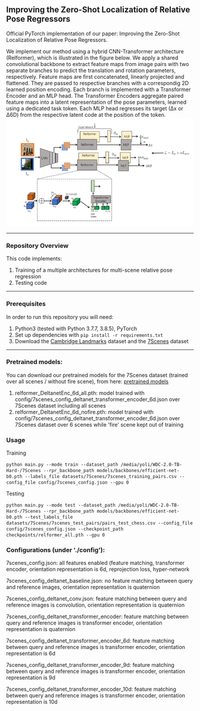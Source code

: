 ## Improving the Zero-Shot Localization of Relative Pose Regressors
Official PyTorch implementation of our paper: Improving the Zero-Shot Localization of Relative Pose Regressors.

We implement our method using a hybrid CNN-Transformer architecture (Relformer), which is illustrated in the figure below. 
We apply a shared convolutional backbone to extract feature maps from image pairs with two separate branches to predict the translation and rotation parameters, respectively. Feature maps are first concatenated, linearly projected and flattened. They are passed to respective branches with a correspondig 2D learned position encoding. Each branch is implemented with a Transformer Encoder and an MLP head. The Transformer Encoders aggregate paired feature maps into a latent representation of the pose parameters, learned using a dedicated task token. Each MLP head regresses its target (∆x or ∆6D) from the respective latent code at the position of the token. 
![Improving the Zero-Shot Localization of Relative Pose Regressors](./img/teaser.jpg)

---

### Repository Overview 

This code implements:

1. Training of a multiple architectures for multi-scene relative pose regression 
2. Testing code

---

### Prerequisites

In order to run this repository you will need:

1. Python3 (tested with Python 3.7.7, 3.8.5), PyTorch
2. Set up dependencies with ```pip install -r requirements.txt```
3. Download the [Cambridge Landmarks](http://mi.eng.cam.ac.uk/projects/relocalisation/#dataset) dataset and the [7Scenes](https://www.microsoft.com/en-us/research/project/rgb-d-dataset-7-scenes/) dataset

---

### Pretrained models:
You can download our pretrained models for the 7Scenes dataset (trained over all scenes / without fire scene), from here: [pretrained models](https://drive.google.com/file/d/1MyfS6a_05u2KFVIaUoLYSkuF-i4jTgdo/view?usp=sharing)

1. relformer_DeltanetEnc_6d_all.pth: model trained with config/7scenes_config_deltanet_transformer_encoder_6d.json over 7Scenes dataset including all scenes
2. relformer_DeltanetEnc_6d_nofire.pth: model trained with config/7scenes_config_deltanet_transformer_encoder_6d.json over 7Scenes dataset over 6 scenes while 'fire' scene kept out of training

### Usage
Training 
```
python main.py --mode train --dataset_path /media/yoli/WDC-2.0-TB-Hard-/7Scenes --rpr_backbone_path models/backbones/efficient-net-b0.pth --labels_file datasets/7Scenes/7scenes_training_pairs.csv --config_file config/7scenes_config.json --gpu 0
```
Testing
```
python main.py --mode test --dataset_path /media/yoli/WDC-2.0-TB-Hard-/7Scenes --rpr_backbone_path models/backbones/efficient-net-b0.pth --test_labels_file datasets/7Scenes/7scenes_test_pairs/pairs_test_chess.csv --config_file config/7scenes_config.json --checkpoint_path checkpoints/relformer_all.pth --gpu 0
```


### Configurations  (under './config'):

7scenes_config.json: all features enabled (feature matching, transformer encoder, orientation representation is 6d, reprojection loss, hyper-network

7scenes_config_deltanet_baseline.json: no feature matching between query and reference images, orientation representation is quaternion

7scenes_config_deltanet_conv.json: feature matching between query and reference images is convolution, orientation representation is quaternion

7scenes_config_deltanet_transformer_encoder: feature matching between query and reference images is transformer encoder, orientation representation is quaternion

7scenes_config_deltanet_transformer_encoder_6d: feature matching between query and reference images is transformer encoder, orientation representation is 6d 

7scenes_config_deltanet_transformer_encoder_9d: feature matching between query and reference images is transformer encoder, orientation representation is 9d 

7scenes_config_deltanet_transformer_encoder_10d: feature matching between query and reference images is transformer encoder, orientation representation is 10d 
 
